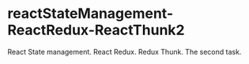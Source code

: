# reactStateManagement-ReactRedux-ReactThunk2
React State management. React Redux. Redux Thunk. The second task.
